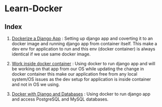 # Learn-Docker

## Index

1. [Dockerize a Django App](DockerIntro/README.md) : Setting up django app and coverting it to an docker image and running django app from container itself. This make a dev env for application to run and this env (docker container) is always identical if we use same docker image.

2. [Work inside docker container](DockerContainer/README.md) : Using docker to run django app and will be working on that app from our OS while updating the change in docker container this make our application free from any local system/OS issues as the dev setup for application is inside container and not in OS we using.

3. [Docker with Django and Databases](DockerDatabases/README.md) : Using docker to run django app and access PostgreSQL and MySQL databases.
